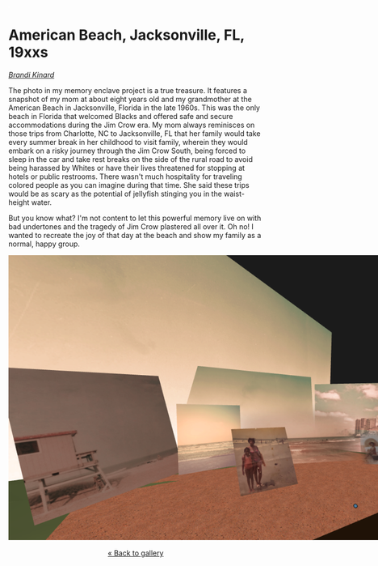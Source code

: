 <img style="float:left;" alt="a video of a blurry black and white photo of my mom playing in the snow in Seoul, and a virtual reconstruction of the yard, with snow falling, smoke in the distance" src="images/empty.png" />

# American Beach, Jacksonville, FL, 19xxs

_[Brandi Kinard](https://brandikinard.com/)_

The photo in my memory enclave project is a true treasure. It features a snapshot of my mom at about eight years old and my grandmother at the American Beach in Jacksonville, Florida in the late 1960s. This was the only beach in Florida that welcomed Blacks and offered safe and secure accommodations during the Jim Crow era. My mom always reminisces on those trips from Charlotte, NC to Jacksonville, FL that her family would take every summer break in her childhood to visit family, wherein they would embark on a risky journey through the Jim Crow South, being forced to sleep in the car and take rest breaks on the side of the rural road to avoid being harassed by Whites or have their lives threatened for stopping at hotels or public restrooms. There wasn't much hospitality for traveling colored people as you can imagine during that time. She said these trips would be as scary as the potential of jellyfish stinging you in the waist-height water.

But you know what? I'm not content to let this powerful memory live on with bad undertones and the tragedy of Jim Crow plastered all over it. Oh no! I wanted to recreate the joy of that day at the beach and show my family as a normal, happy group.

<img src="images/brandi-kinard-4.png" style="max-width:900px;" />

<center><p>

[&laquo; Back to gallery](#)

</p></center>

<style>

header {
  background-image: url('images/brandi-kinard.png');
}

</style>
